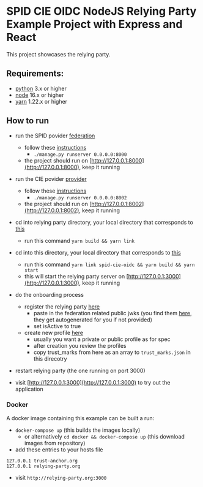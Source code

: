 # SPID CIE OIDC NodeJS Relying Party Example Project with Express and React

This project showcases the relying party.

## Requirements:

- [python](https://www.python.org/downloads/) 3.x or higher
- [node](https://nodejs.org/en/) 16.x or higher
- [yarn](https://yarnpkg.com/) 1.22.x or higher

## How to run

- run the SPID povider [federation](https://github.com/italia/spid-cie-oidc-django/examples/federation)
  - follow these [instructions](https://github.com/italia/spid-cie-oidc-django/blob/main/docs/SETUP.md)
    - `./manage.py runserver 0.0.0.0:8000`
  - the project should run on [http://127.0.0.1:8000](http://127.0.0.1:8000), keep it running

- run the CIE povider [provider](https://github.com/italia/spid-cie-oidc-django/examples/provider)
  - follow these [instructions](https://github.com/italia/spid-cie-oidc-django/blob/main/docs/SETUP.md)
    - `./manage.py runserver 0.0.0.0:8002`
  - the project should run on [http://127.0.0.1:8002](http://127.0.0.1:8002), keep it running

- cd into relying party directory, your local directory that corresponds to [this](https://github.com/italia/spid-cie-oidc-nodejs/tree/main/relying-party)
  - run this command `yarn build && yarn link`

- cd into this directory, your local directory that corresponds to [this](https://github.com/italia/spid-cie-oidc-nodejs/tree/main/examples/express-react-relying-party)
  - run this command `yarn link spid-cie-oidc && yarn build && yarn start`
  - this will start the relying party server on [http://127.0.0.1:3000](http://127.0.0.1:3000), keep it running

- do the onboarding process
  - register the relying party [here](http://127.0.0.1:8000/admin/spid_cie_oidc_authority/federationdescendant/add)
    - paste in the federation related public jwks (you find them [here](public.jwks.json), they get autogenerated for you if not provided)
    - set isActive to true
  - create new profile [here](http://127.0.0.1:8000/admin/spid_cie_oidc_authority/federationentityassignedprofile/add/)
    - usually you want a private or public profile as for spec
    - after creation you review the profiles
    - copy trust_marks from here as an array to `trust_marks.json` in this direcotry

- restart relying party (the one running on port 3000)

- visit [http://127.0.0.1:3000](http://127.0.0.1:3000) to try out the application

### Docker

A docker image containing this example can be built a run:
  - `docker-compose up` (this builds the images locally)
    - or alternatively `cd docker && docker-compose up` (this download images from repository)
  - add these entries to your hosts file
```
127.0.0.1 trust-anchor.org
127.0.0.1 relying-party.org
```
  - visit `http://relying-party.org:3000`